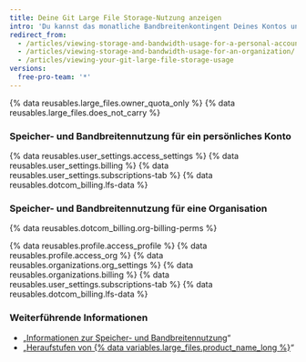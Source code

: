 ```yaml
---
title: Deine Git Large File Storage-Nutzung anzeigen
intro: 'Du kannst das monatliche Bandbreitenkontingent Deines Kontos und den verbleibenden Speicher für {% data variables.large_files.product_name_short %} überwachen.'
redirect_from:
  - /articles/viewing-storage-and-bandwidth-usage-for-a-personal-account/
  - /articles/viewing-storage-and-bandwidth-usage-for-an-organization/
  - /articles/viewing-your-git-large-file-storage-usage
versions:
  free-pro-team: '*'
---
```


{% data reusables.large_files.owner_quota_only %} {% data reusables.large_files.does_not_carry %}

### Speicher- und Bandbreitennutzung für ein persönliches Konto

{% data reusables.user_settings.access_settings %}
{% data reusables.user_settings.billing %}
{% data reusables.user_settings.subscriptions-tab %}
{% data reusables.dotcom_billing.lfs-data %}

### Speicher- und Bandbreitennutzung für eine Organisation

{% data reusables.dotcom_billing.org-billing-perms %}

{% data reusables.profile.access_profile %}
{% data reusables.profile.access_org %}
{% data reusables.organizations.org_settings %}
{% data reusables.organizations.billing %}
{% data reusables.user_settings.subscriptions-tab %}
{% data reusables.dotcom_billing.lfs-data %}

### Weiterführende Informationen

- „[Informationen zur Speicher- und Bandbreitennutzung](/articles/about-storage-and-bandwidth-usage)“
- „[Heraufstufen von {% data variables.large_files.product_name_long %}](/articles/upgrading-git-large-file-storage/)“
